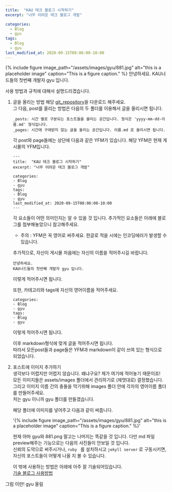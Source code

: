 ```yaml
---
title:  "KAU 테크 블로그 시작하기"
excerpt: "너무 어려운 테크 블로그 개발"

categories:
  - Blog
  - gyu
tags:
  - Blog
  - gyu
last_modified_at: 2020-09-15T08:06:00-10:00
---
```

{% include figure image_path="/assets/images/gyu/881.jpg" alt="this is a placeholder image" caption="This is a figure caption." %}
안녕하세요. 
KAU너드들의 첫번째 개발자 gyu 입니다.  

사용 방법과 규칙에 대해서 설명드리겠습니다.  

1. 글을 올리는 방법
        해당 [git_repository](https://github.com/gyu-young-park/KAU-Tech-Blog)을 다운로드 해주세요.  
        그 다음, post를 올리는 방법은 다음의 두 폴더를 이용해서 글을 올리시면 됩니다.

    ```
    _posts: 시간 별로 구분되는 포스트들을 올리는 공간입니다. 형식은 'yyyy-mm-dd-이름.md' 형식입니다.
    _pages: 시간에 구애받지 않는 글을 올리는 공간입니다. 이름.md 로 올리시면 됩니다.
    ```
    각 post와 page들에는 상단에 다음과 같은 YFM가 있습니다. 
    해당 YFM은 현재 게시물의 YFM입니다.
    ```
    ---
    title:  "KAU 테크 블로그 시작하기"
    excerpt: "너무 어려운 테크 블로그 개발"

    categories:
    - Blog
    - gyu
    tags:
    - Blog
    - gyu
    last_modified_at: 2020-09-15T08:06:00-10:00
    ---
    ```
    각 요소들이 어떤 의미인지는 알 수 있을 것 입니다. 추가적인 요소들은 아래에 블로그를 첨부해놓았으니 참고해주세요.

    * 주의 : YFM은 꼭 영어로 써주세요. 한글로 적을 시에는 인코딩에러가 발생할 수 있습니다.
    
    추가적으로, 자신이 게시물 처음에는 자신의 이름을 적어주시길 바랍니다.  
    ```
    안녕하세요. 
    KAU너드들의 첫번째 개발자 gyu 입니다.  
    ```
    이렇게 적어주시면 됩니다.  

    또한, 카테고리와 tags에 자신의 영어이름을 적어주세요.  
    ```
    categories:
    - Blog
    - gyu
    tags:
    - Blog
    - gyu
    ```
    이렇게 적어주시면 됩니다.  

    이후 markdown형식에 맞게 글을 적어주시면 됩니다.   
    따라서 모든post들과 page들은 YFM과 markdown이 같이 쓰여 있는 형식으로 되었습니다.  

2. 포스트에 이미지 추가하기  
    생각보다 어렵지만 어렵지 않습니다. 왜냐구요? 제가 여기에 적어놓기 때문이죠!  
    모든 이미지들은 assets/images 폴더에서 관리하기로 (제멋대로) 결정했습니다.  
    그리고 이미지 이름 간의 충돌을 막기위해 images 폴더 안에 각자의 영어이름 폴더를 만들어주세요.  
    저는 gyu 이니까 gyu 폴더를 만들겠습니다.   
    
    해당 폴더에 이미지를 넣어주고 다음과 같이 써줍니다.  
    
    '{% include figure image_path="/assets/images/gyu/881.jpg" alt="this is a placeholder image" caption="This is a figure caption." %}'
    
    현재 아마 gyu와 881.png 말고는 나머지는 똑같을 것 입니다.
    다만 md 파일 preview해주는 기능으로는 다음의 사진들이 안보일 것 입니다.  
    신뢰의 도약으로 써주시거나, `ruby ` 를 설치하시고 `jekyll server` 로 구동시키면, 자신의 포스트들이 어떻게 나올 지 볼 수 있습니다.

    이 밖에 사용하는 방법은 아래에 아주 잘 기술되어있습니다.  
    [기술 블로그 사용방법](https://devinlife.com/categories/)  


그럼 이만!
gyu 올림  
